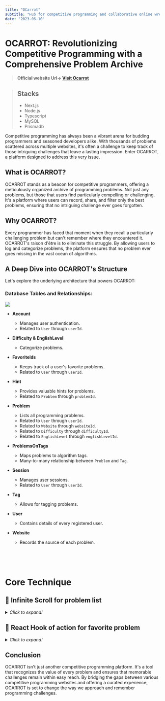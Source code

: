 ```yaml
---
title: "OCarrot"
subtitle: "Hub for competitive programming and collaborative online wrong-answer notebooks"
date: "2023-06-10"
---
```



# OCARROT: Revolutionizing Competitive Programming with a Comprehensive Problem Archive
> #### Official website Url->  [Visit Ocarrot](https://o-carrot.vercel.app/)


> ## Stacks
>
> - Next.js
> - Node.js
> - Typescript
> - MySQL
> - Prismadb

Competitive programming has always been a vibrant arena for budding programmers and seasoned developers alike. With thousands of problems scattered across multiple websites, it's often a challenge to keep track of those intriguing challenges that leave a lasting impression. Enter OCARROT, a platform designed to address this very issue.

## What is OCARROT?

OCARROT stands as a beacon for competitive programmers, offering a meticulously organized archive of programming problems. Not just any problems, but those that users find particularly compelling or challenging. It's a platform where users can record, share, and filter only the best problems, ensuring that no intriguing challenge ever goes forgotten.

## Why OCARROT?

Every programmer has faced that moment when they recall a particularly challenging problem but can't remember where they encountered it. OCARROT's raison d'être is to eliminate this struggle. By allowing users to log and categorize problems, the platform ensures that no problem ever goes missing in the vast ocean of algorithms.

## A Deep Dive into OCARROT's Structure

Let's explore the underlying architecture that powers OCARROT:

### Database Tables and Relationships:

![](https://lh3.googleusercontent.com/pw/AIL4fc-Ty9SiRT-vXSiVE5UnMzUpvj1losK3KOrfOFsGqVs21wzAc95jDaDo_L_W84i-aIG_foUoq92Z6dBpYbzAE5KElnT5Q_vXKUFmVFeLf3Q2k670S9M=w2400)

- **Account**
  - Manages user authentication.
  - Related to `User` through `userId`.
  
- **Difficulty & EnglishLevel**
  - Categorize problems.
  
- **FavoriteIds**
  - Keeps track of a user's favorite problems.
  - Related to `User` through `userId`.
  
- **Hint**
  - Provides valuable hints for problems.
  - Related to `Problem` through `problemId`.
  
- **Problem**
  - Lists all programming problems.
  - Related to `User` through `userId`.
  - Related to `Website` through `websiteId`.
  - Related to `Difficulty` through `difficultyId`.
  - Related to `EnglishLevel` through `englishLevelId`.
  
- **ProblemsOnTags**
  - Maps problems to algorithm tags.
  - Many-to-many relationship between `Problem` and `Tag`.
  
- **Session**
  - Manages user sessions.
  - Related to `User` through `userId`.
  
- **Tag**
  - Allows for tagging problems.
  
- **User**
  - Contains details of every registered user.
  
- **Website**
  - Records the source of each problem.


<br><br><br>


# Core Technique


## 🔑 Infinite Scroll for problem list
<details>
<summary><i>Click to expand!</i></summary>

## Implementing Infinite Scroll in React

### Introduction

Infinite scrolling is a design pattern in which content is loaded continuously as the user scrolls down the page, eliminating the need for pagination. In this article, we'll walk through the implementation of infinite scrolling in a React component using the `react-intersection-observer` package.

### Infinite Scroll Component

The main component is `InfiniteProblemCards`, which is responsible for displaying problem cards and loading more when the user reaches the end of the list.

```jsx
const InfiniteProblemCards: React.FC<InfiniteProblemCardsProps> = ({ searchParams, currentUser }) => {
    const { problems, hasMore, setPage } = useFetchProblems({searchParams});
    const { ref, inView } = useInView({ threshold: 0 });
    
    useEffect(() => {
        if (inView && hasMore) {
            setPage(oldPage => oldPage + 1);
        }
    }, [inView, hasMore]);

    // Render problem cards here...

    return (
        //...
    );
};
```

Here's a breakdown of the code:

- `useFetchProblems`: A custom hook that fetches problems based on given search parameters.
- `useInView`: A hook from `react-intersection-observer` which gives us the `ref` and `inView` properties. The `ref` is attached to a div at the bottom of our list, and `inView` becomes `true` when this div becomes visible on the screen.
- `useEffect`: This effect checks if the div is in view and there are more problems to fetch. If both conditions are true, it increments the page number to fetch the next set of problems.

---

## Fetching Data for Infinite Scroll in React

### Introduction

Fetching data efficiently is crucial for a smooth infinite scrolling experience. In this article, we'll discuss the implementation of the `useFetchProblems` hook and the `getProblems` function, which together fetch problems based on search parameters.

### The useFetchProblems Hook

This custom hook manages the state of problems, the current page, and whether there are more problems to fetch.

```jsx
const useFetchProblems = ({ searchParams }: UseFetchProblemsProps) => {
    const [problems, setProblems] = useState<Problem[]>([]);
    const [page, setPage] = useState(1);
    const [hasMore, setHasMore] = useState(true);

    useEffect(() => {
        const fetchProblems = async (page: number) => {
            // Fetch problems...
        };
      
        fetchProblems(page);
    }, [page, searchParams]);

    return { problems, hasMore, setPage };
};
```

The main responsibilities of this hook are:

- Maintain the `problems`, `page`, and `hasMore` states.
- Define a `fetchProblems` function inside a `useEffect` that fetches problems based on the current page and search parameters.

### The getProblems Function

This function constructs the appropriate API URL using the `query-string` library and fetches problems.

```jsx
const getProblems = async (query: Query = {}): Promise<Problem[]> => {
    const url = qs.stringifyUrl({
        url: URL,
        query: { /* ... */ },
    });

    const res = await fetch(url);
    return res.json();
};
```

The function takes a query object as an argument, which contains filtering parameters such as `websiteId`, `tagId`, etc. It then constructs a URL with these parameters and makes a GET request to fetch problems.

---

## Conclusion

Infinite scrolling provides a seamless experience for users by continuously loading content as they scroll. By combining the `react-intersection-observer` library with efficient data fetching techniques, we can easily implement this feature in React applications.

</details>


## 🔑 React Hook of action for favorite problem
<details>
<summary><i>Click to expand!</i></summary>

## Article: Implementing a "Favorite" Feature in React

### Introduction

One of the most common features in modern web applications is the ability for users to mark content as their "favorite". This interaction is often represented by a heart or star icon. In this article, we'll explore the implementation of a "favorite" feature for problems using Next.js, React, and Prisma.

### The Hook: `useFavorite`

The core logic for the favorite functionality is encapsulated in a custom React hook called `useFavorite`. This hook manages the state and actions related to favoriting a problem.

#### Key Features of `useFavorite`:

1. **State Management**: The hook maintains the state for whether a problem is favorited (`hasFavorited`) and if an API request is currently being made (`isLoading`).
   
2. **Toggle Logic**: The `toggleFavorite` function handles the logic for either adding or removing a problem from the user's favorites. 
   
3. **User Authentication**: If a user is not authenticated, they are prompted to log in when they attempt to favorite a problem.

```jsx
const useFavorite = ({ problemId, currentUser }: IUseFavorite) => {
  // ... state definitions ...

  const toggleFavorite = useCallback(async (e: React.MouseEvent<HTMLDivElement>) => {
    e.stopPropagation();

    if (!currentUser) {
      return loginModal.onOpen();
    }
    setIsLoading(true);
    try {
        let request;
  
        if (hasFavorited) {
          request = () => axios.delete(`/api/favorites/${problemId}`);
        } else {
          request = () => axios.post(`/api/favorites/${problemId}`);
        }
  
        await request();
        router.refresh();
        toast.success('Like this problem!');
      } catch (error) {
        toast.error('Something went wrong.');
      } finally {
        setIsLoading(false);
      }
  }, 
  [
    currentUser, 
    hasFavorited, 
    problemId, 
    loginModal,
    router
  ]);

  return {
    hasFavorited,
    toggleFavorite,
    isLoading,
  }
}
```

### The Component: `HeartButton`

The `HeartButton` component is a visual representation of the "favorite" feature. Users can click on it to either add or remove a problem from their favorites.

```jsx
const HeartButton: React.FC<HeartButtonProps> = ({ 
    problemId,
    currentUser
}) => {
  const { hasFavorited, toggleFavorite, isLoading } = useFavorite({
    problemId,
    currentUser
  });

  // ... render logic ...

  return (
    <div 
      onClick={toggleFavorite}
      className="..."
    >
      // ... icon display logic ..
      { isLoading ? 
        hasFavorited ? <div className="font-semibold">unsaving...</div> :
        <div className="font-semibold">saving...</div>  :
        (
          <>
            <AiOutlineLike
              size={32}
              className="
                fill-white
                absolute
                -top-[2px]
                -right-[2px]
              "
            />
            <AiFillLike
              size={28}
              className={hasFavorited ? 'fill-rose-500' : 'fill-neutral-500/70'}
            />
          </>
        )
      }
    </div>
   );
}
```

### API Endpoints: `POST` and `DELETE`

The favorite functionality relies on two key API endpoints:

1. **POST**: Adds a problem to the user's favorites.
2. **DELETE**: Removes a problem from the user's favorites.

These endpoints interact with a Prisma model named `FavoriteIds` that stores the relationships between users and their favorited problems.

```ts
model FavoriteIds{
  id           String    @id @default(uuid())
  favoriteId   String
  user         User     @relation(fields: [userId], references: [id], onDelete: Cascade)
  userId       String

  @@index([userId])
}
```

The `POST` endpoint creates a new record in the `FavoriteIds` table linking the user to the problem they favorited. The `DELETE` endpoint removes this record, effectively "unfavoriting" the problem for the user.

### Conclusion

Implementing a "favorite" feature in a web application enhances user engagement and provides a more personalized experience. By using Next.js for server-side logic, React for the frontend, and Prisma for database interactions, developers can create an efficient and user-friendly favorite feature. Whether it's articles, images, or problems, the strategy remains consistent: manage state, provide visual feedback, and handle data operations efficiently.

</details>


## Conclusion

OCARROT isn't just another competitive programming platform. It's a tool that recognizes the value of every problem and ensures that memorable challenges remain within easy reach. By bridging the gaps between various competitive programming websites and offering a curated experience, OCARROT is set to change the way we approach and remember programming challenges.


